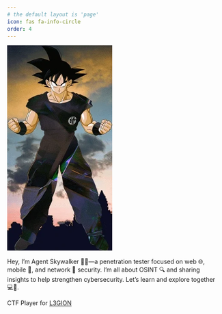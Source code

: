 ```yaml
---
# the default layout is 'page'
icon: fas fa-info-circle
order: 4
---
```


![Skywalker](/assets/giphy.webp)

Hey, I’m Agent Skywalker 🕵️‍♂️—a penetration tester focused on web 🌐, mobile 📱, and network 🔗 security. I’m all about OSINT 🔍 and sharing insights to help strengthen cybersecurity. Let’s learn and explore together 💻🚀.

CTF Player for [L3GION](https://app.hackthebox.com/teams/overview/4161)
